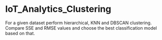 # IoT_Analytics_Clustering

For a given dataset perform hierarchical, KNN and DBSCAN clustering. Compare SSE and RMSE values and choose the best classification model based on that.
